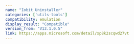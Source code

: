 ```yaml
---
name: "Iobit Uninstaller"
categories: ['utils-tools']
compatibility: emulation
display_result: "Compatible"
version_from: "V13.1.0.5"
link: https://apps.microsoft.com/detail/xp8k2scqwd27vt
---
```


